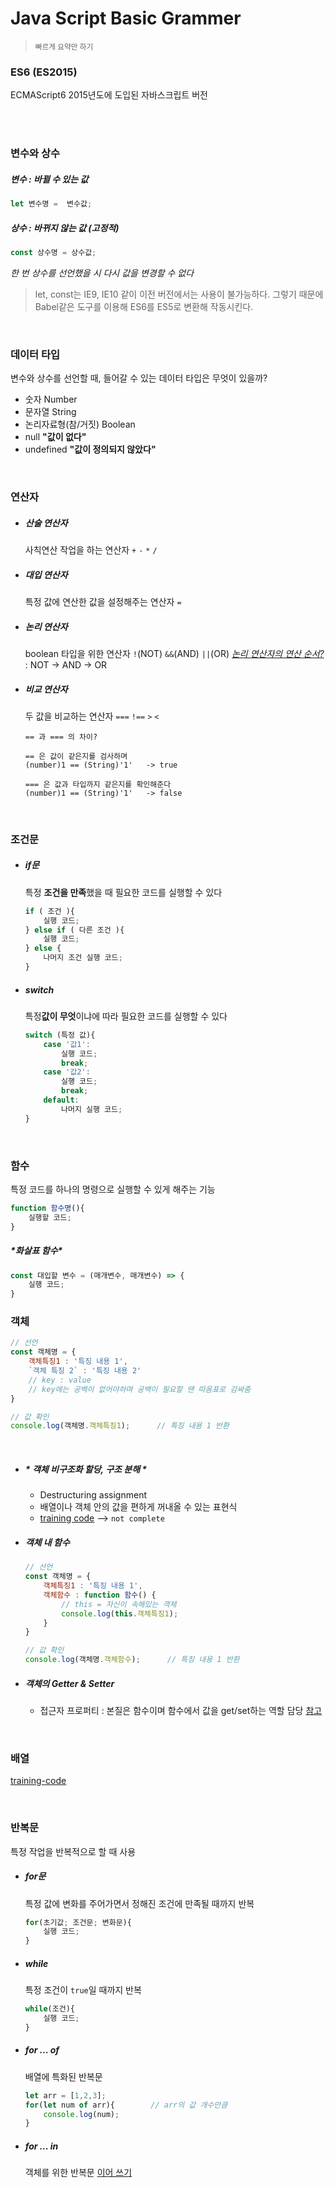 # Java Script Basic Grammer
> <small>빠르게 요약만 하기</small>

### ES6 (ES2015)
ECMAScript6
2015년도에 도입된 자바스크립트 버전

<br>
<br>

### 변수와 상수
##### 변수 : 바뀔 수 있는 값
```javascript
let 변수명 =  변수값;
```

##### 상수 : 바뀌지 않는 값 (고정적)
```javascript
const 상수명 = 상수값;
```
*한 번 상수를 선언했을 시 다시 값을 변경할 수 없다*

>let, const는 IE9, IE10 같이 이전 버전에서는 사용이 불가능하다.
그렇기 때문에 Babel같은 도구를 이용해 ES6를 ES5로 변환해 작동시킨다.
<br>

### 데이터 타입

변수와 상수를 선언할 때, 들어갈 수 있는 데이터 타입은 무엇이 있을까?
- 숫자 Number
- 문자열 String
- 논리자료형(참/거짓) Boolean
- null  **"값이 없다"**
- undefined **"값이 정의되지 않았다"**
<br>

### 연산자

- ##### 산술 연산자
    사칙연산 작업을 하는 연산자
    `+` `-` `*` `/`
- ##### 대입 연산자
    특정 값에 연산한 값을 설정해주는 연산자
    `=`
- ##### 논리 연산자
    boolean 타입을 위한 연산자
    `!`(NOT) `&&`(AND) `||`(OR)
    <u>*논리 연산자의 연산 순서?*</u> : NOT -> AND -> OR
- ##### 비교 연산자
    두 값을 비교하는 연산자
    `===` `!==` `>` `<`
    <br>
    ```
    == 과 === 의 차이?

    == 은 값이 같은지를 검사하며 
    (number)1 == (String)'1'   -> true
    
    === 은 값과 타입까지 같은지를 확인해준다
    (number)1 == (String)'1'   -> false
    ```
<br>

### 조건문

- ##### if문
    특정 **조건을 만족**했을 때 필요한 코드를 실행할 수 있다
    ```javascript
    if ( 조건 ){
        실행 코드;
    } else if ( 다른 조건 ){
        실행 코드;
    } else {
        나머지 조건 실행 코드;
    }
    ```
- ##### switch
    특정**값이 무엇**이냐에 따라 필요한 코드를 실행할 수 있다
    ```javascript
    switch (특정 값){
        case '값1':
            실행 코드;
            break;
        case '값2':
            실행 코드;
            break;
        default:
            나머지 실행 코드;
    }
    ```
<br>

### 함수
특정 코드를 하나의 명령으로 실행할 수 있게 해주는 기능
```javascript
function 함수명(){
    실행할 코드;
}
```
##### \*화살표 함수\*
```javascript
const 대입할 변수 = (매개변수, 매개변수) => {
    실행 코드;
}
```

### 객체
```javascript
// 선언
const 객체명 = {
    객체특징1 : '특징 내용 1',
    `객체 특징 2` : '특징 내용 2'
    // key : value
    // key에는 공백이 없어야하며 공백이 필요할 땐 따옴표로 감싸줌
}

// 값 확인
console.log(객체명.객체특징1);      // 특징 내용 1 반환
```
<br>

- ##### \* 객체 비구조화 할당, 구조 분해 \*
    - Destructuring assignment
    - 배열이나 객체 안의 값을 편하게 꺼내올 수 있는 표현식
    - [training code](destructuring-assignment.js) --> `not complete`

- ##### 객체 내 함수
    ```javascript
    // 선언
    const 객체명 = {
        객체특징1 : '특징 내용 1',
        객체함수 : function 함수() {
            // this = 자신이 속해있는 객체
            console.log(this.객체특징1);
        }
    }

    // 값 확인
    console.log(객체명.객체함수);      // 특징 내용 1 반환
    ```

- ##### 객체의 Getter & Setter
    - 접근자 프로퍼티 : 본질은 함수이며 함수에서 값을 get/set하는 역할 담당
    [참고](https://ko.javascript.info/property-accessors)


<br>

### 배열
[training-code](array.js)

<br>

### 반복문
특정 작업을 반복적으로 할 때 사용
- ##### for문
    특정 값에 변화를 주어가면서 정해진 조건에 만족될 때까지 반복  
    ```javascript
    for(초기값; 조건문; 변화문){
        실행 코드;
    }
    ```
- ##### while
    특정 조건이 `true`일 때까지 반복
    ```javascript
    while(조건){
        실행 코드;
    }
    ``` 
- ##### for ... of
    배열에 특화된 반복문
    ```javascript
    let arr = [1,2,3];
    for(let num of arr){        // arr의 값 개수만큼
        console.log(num);
    }
    ```
- ##### for ... in
    객체를 위한 반복문
    [이어 쓰기](learnjs.vlpt.us)